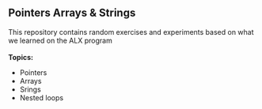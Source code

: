 ## Pointers Arrays & Strings
This repository contains random exercises and experiments based on what we learned on the ALX program  
<br>
**Topics:**
- Pointers
- Arrays
- Srings
- Nested loops  
